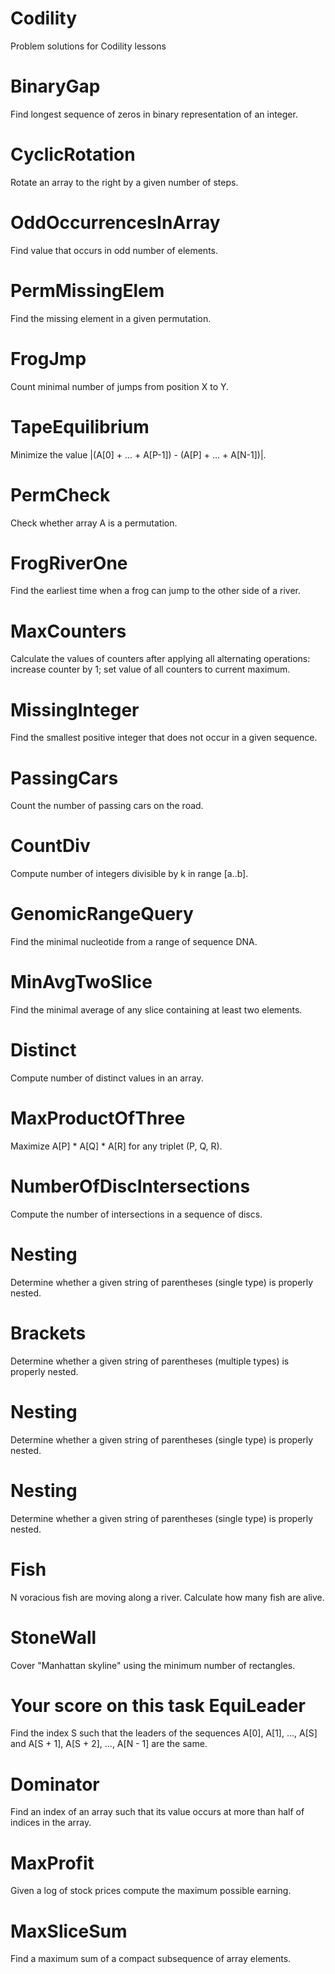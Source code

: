 # Codility

Problem solutions for Codility lessons

# BinaryGap
Find longest sequence of zeros in binary representation of an integer.

# CyclicRotation
Rotate an array to the right by a given number of steps.

# OddOccurrencesInArray
Find value that occurs in odd number of elements.

# PermMissingElem
Find the missing element in a given permutation.

# FrogJmp
Count minimal number of jumps from position X to Y.

# TapeEquilibrium
Minimize the value |(A[0] + ... + A[P-1]) - (A[P] + ... + A[N-1])|.

# PermCheck
Check whether array A is a permutation.

# FrogRiverOne
Find the earliest time when a frog can jump to the other side of a river.

# MaxCounters
Calculate the values of counters after applying all alternating operations: increase counter by 1; set value of all counters to current maximum.

# MissingInteger
Find the smallest positive integer that does not occur in a given sequence.

# PassingCars
Count the number of passing cars on the road.

# CountDiv
Compute number of integers divisible by k in range [a..b].

# GenomicRangeQuery
Find the minimal nucleotide from a range of sequence DNA.

# MinAvgTwoSlice
Find the minimal average of any slice containing at least two elements.

# Distinct
Compute number of distinct values in an array.

# MaxProductOfThree
Maximize A[P] * A[Q] * A[R] for any triplet (P, Q, R).

# NumberOfDiscIntersections
Compute the number of intersections in a sequence of discs.

# Nesting
Determine whether a given string of parentheses (single type) is properly nested.

# Brackets
Determine whether a given string of parentheses (multiple types) is properly nested.

# Nesting
Determine whether a given string of parentheses (single type) is properly nested.

# Nesting
Determine whether a given string of parentheses (single type) is properly nested.

# Fish
N voracious fish are moving along a river. Calculate how many fish are alive.

# StoneWall
Cover "Manhattan skyline" using the minimum number of rectangles.

# Your score on this task EquiLeader
Find the index S such that the leaders of the sequences A[0], A[1], ..., A[S] and A[S + 1], A[S + 2], ..., A[N - 1] are the same.

# Dominator
Find an index of an array such that its value occurs at more than half of indices in the array.

# MaxProfit
Given a log of stock prices compute the maximum possible earning.

# MaxSliceSum
Find a maximum sum of a compact subsequence of array elements.
